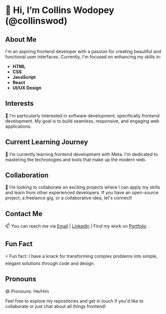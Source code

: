 # 👋 Hi, I’m Collins Wodopey (@collinswod)

## About Me
I'm an aspiring frontend developer with a passion for creating beautiful and functional user interfaces. Currently, I'm focused on enhancing my skills in:

- **HTML**
- **CSS**
- **JavaScript**
- **React**
- **UI/UX Design**

## Interests
👀 I'm particularly interested in software development, specifically frontend development. My goal is to build seamless, responsive, and engaging web applications.

## Current Learning Journey
🌱 I’m currently learning frontend development with Meta. I'm dedicated to mastering the technologies and tools that make up the modern web.

## Collaboration
💞️ I’m looking to collaborate on exciting projects where I can apply my skills and learn from other experienced developers. If you have an open-source project, a freelance gig, or a collaborative idea, let's connect!

## Contact Me
📫 You can reach me via [Email](mailto:wodopeyc@gmail.com.com) | [LinkedIn](https://www.linkedin.com/in/your-profile/) | Find my work on [Portfolio](#) .

## Fun Fact
⚡ Fun fact: I have a knack for transforming complex problems into simple, elegant solutions through code and design.

## Pronouns
😄 Pronouns: He/Him

Feel free to explore my repositories and get in touch if you'd like to collaborate or just chat about all things frontend!

<!---
collinswod/collinswod is a ✨ special ✨ repository because its `README.md` (this file) appears on your GitHub profile.
You can click the Preview link to take a look at your changes.
--->
